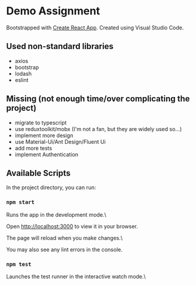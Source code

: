 # Demo Assignment

Bootstrapped with [Create React App](https://github.com/facebook/create-react-app).
Created using Visual Studio Code.

## Used non-standard libraries

- axios
- bootstrap
- lodash
- eslint

## Missing (not enough time/over complicating the project)

- migrate to typescript
- use reduxtoolkit/mobx (I'm not a fan, but they are widely used so...)
- implement more design
- use Material-Ui/Ant Design/Fluent Ui
- add more tests
- implement Authentication

## Available Scripts

In the project directory, you can run:

### `npm start`

Runs the app in the development mode.\

Open [http://localhost:3000](http://localhost:3000) to view it in your browser.

The page will reload when you make changes.\

You may also see any lint errors in the console.

### `npm test`

Launches the test runner in the interactive watch mode.\
